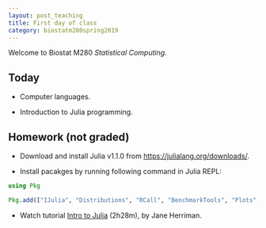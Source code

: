 ```yaml
---
layout: post_teaching
title: First day of class
category: biostatm280spring2019
---
```


Welcome to Biostat M280 *Statistical Computing*.

## Today

* Computer languages.

* Introduction to Julia programming.

## Homework (not graded)

* Download and install Julia v1.1.0 from <https://julialang.org/downloads/>.

* Install pacakges by running following command in Julia REPL: 
```julia
using Pkg

Pkg.add(["IJulia", "Distributions", "RCall", "BenchmarkTools", "Plots", "PyPlot", "Gadfly", "Plotly", "GR", "StatsPlots"])
```

* Watch tutorial [Intro to Julia](https://www.youtube.com/watch?v=8h8rQyEpiZA&t) (2h28m), by Jane Herriman.

